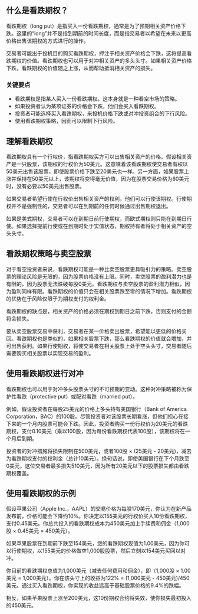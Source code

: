 ## 什么是看跌期权？

看跌期权（long put）是指买入一份看跌期权，通常是为了预期相关资产价格下跌。这里的“long”并不是指到期前的时间长度，而是指交易者以希望在未来以更高价格出售该期权的方式进行的操作。

交易者可能出于投机目的购买看跌期权，押注于相关资产价格会下跌，这将提高看跌期权的价值。看跌期权也可以用于对冲相关资产的多头头寸。如果相关资产价格下跌，看跌期权的价值随之上涨，从而帮助抵消相关资产的损失。

### 关键要点

- 看跌期权是指某人买入一份看跌期权。这本身就是一种看空市场的策略。
- 如果投资者认为某项证券的价格会下跌，他们会买入看跌期权。
- 投资者可能选择买入看跌期权，来投机价格下跌或对冲投资组合的下行风险。
- 使用看跌期权策略，因而可以限制下行风险。

## 理解看跌期权

看跌期权具有一个行权价，指看跌期权买方可以出售相关资产的价格。假设相关资产是一只股票，该期权的行权价为50美元。这意味着该看跌期权使交易者有权以50美元出售该股票，即使股票价格下跌至20美元也一样。另一方面，如果股票上涨并保持在50美元以上，该期权将变得毫无价值，因为在股票交易价格为60美元时，没有必要以50美元出售股票。

如果交易者希望行使在行权价出售相关资产的权利，他们可以行使该期权。行使期权并不是强制性的，交易者可以在到期前的任何时候通过出售期权退出。

如果是美式期权，交易者可以在到期日前行使期权，而欧式期权则只能在到期日行使。如果选择提前行使或在到期时处于实值状态，期权持有者将处于相关资产的空头头寸。

## 看跌期权策略与卖空股票

对于看空投资者来说，看跌期权可能是一种比卖空股票更具吸引力的策略。卖空股票的理论风险是无限的，因为股票价格没有上限。同时，卖空股票的盈利潜力也是有限的，因为股票无法跌破每股0美元。看跌期权与卖空股票的盈利潜力相似，因为盈利同样有限。看跌期权的价值只会在相关股票跌至零的情况下增加。看跌期权的优势在于风险仅限于为期权支付的权利金。

看跌期权的缺点是，相关资产的价格必须在期权到期日之前下跌，否则支付的金额将会损失。

要从卖空股票交易中获利，交易者在某一价格卖出股票，希望能以更低的价格买回。看跌期权也是类似的，如果相关股票下跌，那么看跌期权的价值就会增加，并可出售获利。如果行使期权，将使交易者在相关股票上处于空头头寸，交易者随后需要购买相关股票以实现交易的盈利。

## 使用看跌期权进行对冲

看跌期权也可以用于对冲多头股票头寸的不可预期的变动。这种对冲策略被称为保护性看跌（protective put）或配对看跌（married put）。

例如，假设投资者在每股25美元的价格上多头持有美国银行（Bank of America Corporation，BAC）的100股。尽管投资者对该股票长期看涨，但他们担心在接下来的一个月内股票可能会下跌。因此，投资者购买一份行权价为20美元的看跌期权，支付0.10美元（乘以100股，因为每份看跌期权代表100股），该期权将在一个月后到期。

投资者的对冲措施将损失限制在500美元，或者100股 × (25美元 - 20美元)，减去为看跌期权支付的权利金（总计10美元）。换句话说，即使美国银行在下个月跌至0美元，这位交易者最多损失510美元，因为所有20美元以下的股票损失都由看跌期权覆盖。

## 使用看跌期权的示例

假设苹果公司（Apple Inc.，AAPL）的交易价格为每股170美元，你认为在新产品发布前，价格可能会下降约10%。你决定以155美元的行权价买入10份看跌期权，支付0.45美元。你总共投入的看跌期权成本为450美元加上手续费和佣金（1,000股 × 0.45美元 = 450美元）。

如果苹果股票在到期前下跌至154美元，您的看跌期权现值为1.00美元，因为你可以行使期权，以155美元的价格做空1,000股股票，然后立刻以154美元买回以对冲。

你目前的看跌期权总值为1,000美元（减去任何费用和佣金），即（1,000股 × 1.00美元 = 1,000美元）。你在该头寸上的收益为122% = (1,000美元 - 450美元)/450美元。通过买入看跌期权，你实现的收益远高于基础股票价格的9.4%的跌幅。

相反，如果苹果股票上涨至200美元，这10份期权合约将失效，使你损失最初投入的450美元。
